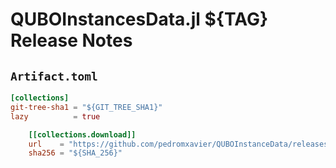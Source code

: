 # QUBOInstancesData.jl ${TAG} Release Notes

## `Artifact.toml`

```toml
[collections]
git-tree-sha1 = "${GIT_TREE_SHA1}"
lazy          = true

    [[collections.download]]
    url    = "https://github.com/pedromxavier/QUBOInstanceData/releases/download/${TAG}/collections.tar.gz"
    sha256 = "${SHA_256}"
```
